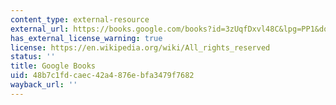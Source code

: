 ```yaml
---
content_type: external-resource
external_url: https://books.google.com/books?id=3zUqfDxvl48C&lpg=PP1&dq=second%20nature&pg=PP1#v=onepage&q&f=false
has_external_license_warning: true
license: https://en.wikipedia.org/wiki/All_rights_reserved
status: ''
title: Google Books
uid: 48b7c1fd-caec-42a4-876e-bfa3479f7682
wayback_url: ''
---
```

